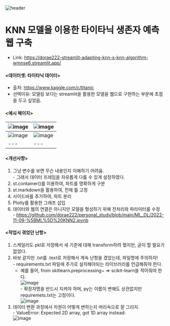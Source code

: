 ![header](https://capsule-render.vercel.app/api?type=waving&color=auto&height=200&section=header&text=Streamlit%20with%20ML%20MODEL&fontSize=50&animation=fadeIn&fontAlignY=30&desc=Create%20KNN%20ML%20models%20and%20Web%20pages&descAlignY=51&descAlign=62)

# KNN 모델을 이용한 타이타닉 생존자 예측 웹 구축
  - Link: https://dorae222-streamlit-adapting-knn-s-knn-algorithm-wmnse6.streamlit.app/

#### <데이터셋: 타이타닉 데이터><br>
  - 출처: https://www.kaggle.com/c/titanic<br>
  - 선택이유: 모델링 보다는 streamlit을 활용한 모델을 웹으로 구현하는 부분에 초점을 두고 싶었음.<br>
#### <예시 페이지>
![image](https://user-images.githubusercontent.com/105966480/201268970-823d6ba9-46ca-499d-8f1d-17ada1157ec7.png) |![image](https://user-images.githubusercontent.com/105966480/201268931-e7c38c3a-446b-438b-92d4-5ba563d0ef71.png)
--- | --- | 
![image](https://user-images.githubusercontent.com/105966480/201269016-b917b9ce-8623-41fc-9f6c-6412f2bf5d40.png) |![image](https://user-images.githubusercontent.com/105966480/201269060-efb8a218-9864-4e7d-95ef-d61071dda403.png)
--- | --- | 
#### <개선사항>
  1. 그냥 변수를 보면 무슨 내용인지 이해하기 어려움.<br>
    - 그래서 데이터 프레임을 자유롭게 다룰 수 있게 설정하였다.
  2. st.container()를 이용하여, 파트를 명확하게 구분
  3. st.markdown을 활용하여, 전체 틀 고정
  4. 사이드바를 추가하여, 파트 분리
  5. Plotly를 활용한 그래프 삽입
  6. 데이터와 웹의 연결은 아니지만 모델을 형성하기 위해 전처리와 파라미터를 수정<br>
    - https://github.com/dorae222/personal_study/blob/main/ML_DL/2022-11-09-%5BML%5D%20KNN2.ipynb
#### <작업시 겪었던 난항>
  1. 스케일러도 pkl로 저장해서 새 기준에 대해 transform하려 했지만, 굳이 할 필요가 없었다.
  2. 바보 같지만 .txt를 .text로 저장해서 계속 난항을 겼었는데, 파일명에 주의하자!<br>
    - requirements.txt 파일에 추가로 설치해야되는 라이브러리를 언급해줘야 한다.
      - 예를 들어, from skitlearn.preprocessing~ => scikit-learn을 적어줘야 한다.<br>
      ![image](https://user-images.githubusercontent.com/105966480/201176417-b04b1385-6ce4-4f18-a488-47d4d591d996.png)<br>
    - 확장자명을 반드시 지켜야 하며, py는 이름이 변해도 상관없지만 requiremets.txt는 고정이다.<br>
      ![image](https://user-images.githubusercontent.com/105966480/201176243-6408100b-0472-4e5c-87c9-4bca5404004a.png)
  3. 데이터 변환 과정에서 차원이 어떻게 변하는지 머리속으로 잘 그리자.<br>
    - ValueError: Expected 2D array, got 1D array instead:<br>
    ![image](https://user-images.githubusercontent.com/105966480/201177873-bab43a09-ef37-4670-bbdf-689ca8c991af.png)
